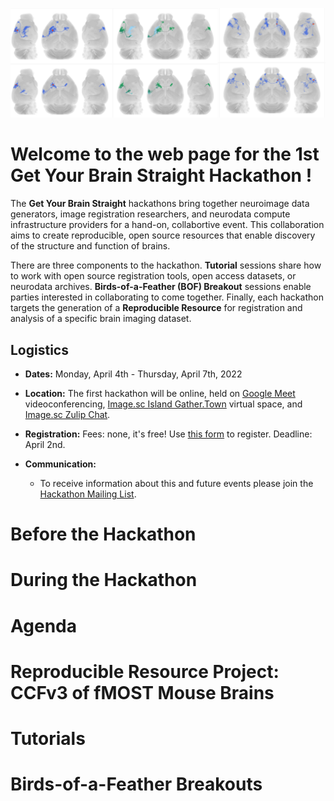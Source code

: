 <a href="https://brain-map.org"><img alt="Registered mouse light volumes" src="mouse_light_registered.png"></a>

# Welcome to the web page for the 1st Get Your Brain Straight Hackathon !

The **Get Your Brain Straight** hackathons bring together neuroimage data generators, image registration researchers, and neurodata compute infrastructure providers for a hand-on, collabortive event. This collaboration aims to create reproducible, open source resources that enable discovery of the structure and function of brains.

There are three components to the hackathon. **Tutorial** sessions share how to
work with open source registration tools, open access datasets, or neurodata
archives. **Birds-of-a-Feather (BOF) Breakout** sessions enable parties
interested in collaborating to come together. Finally, each hackathon targets
the generation of a **Reproducible Resource** for registration and analysis of
a specific brain imaging dataset.

## Logistics

- **Dates:** Monday, April 4th - Thursday, April 7th, 2022

- **Location:** The first hackathon will be online, held on [Google
  Meet](https://meet.google.com/) videoconferencing, [Image.sc Island Gather.Town](https://j.mp/imagesc-island) virtual space, and
  [Image.sc Zulip Chat](https://imagesc.zulipchat.com/).

- **Registration:** Fees: none, it's free! Use [this form](https://forms.gle/eJEf7yQq4UeSc1zF9) to register. Deadline: April 2nd.

- **Communication:**
  - To receive information about this and future events please join the [Hackathon Mailing List](https://groups.google.com/g/brain_straight_hackathon_announcements).

# Before the Hackathon

# During the Hackathon

# Agenda

# Reproducible Resource Project: CCFv3 of fMOST Mouse Brains

# Tutorials

# Birds-of-a-Feather Breakouts
